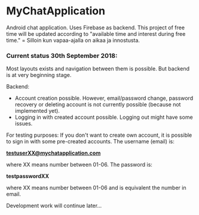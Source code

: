 # MyChatApplication
Android chat application. Uses Firebase as backend. This project of free time will be updated according to "available time and interest during free time." = Silloin kun vapaa-ajalla on aikaa ja innostusta.

### Current status 30th September 2018:

Most layouts exists and navigation between them is possible. But backend is at very beginning stage.

Backend:

- Account creation possible. However, email/password change, password recovery or deleting account is not currently possible (because not implemented yet).
- Logging in with created account possible. Logging out might have some issues.

For testing purposes: If you don't want to create own account, it is possible to sign in with some pre-created accounts. The username (email) is:

**testuserXX@mychatapplication.com**

where XX means number between 01-06. The password is:

**testpasswordXX**

where XX means number between 01-06 and is equivalent the number in email.

Development work will continue later...
